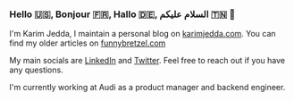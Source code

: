 ### Hello 🇺🇸, Bonjour 🇫🇷, Hallo 🇩🇪, السلام عليكم 🇹🇳 👋

I'm Karim Jedda, I maintain a personal blog on [karimjedda.com](https://karimjedda.com). You can find my older articles on [funnybretzel.com](https://funnybretzel.com)

My main socials are [LinkedIn](https://www.linkedin.com/in/karim-jedda/) and [Twitter](https://twitter.com/KarimJDDA). Feel free to reach out if you have any questions. 

I'm currently working at Audi as a product manager and backend engineer. 

<!--
**KarimJedda/KarimJedda** is a ✨ _special_ ✨ repository because its `README.md` (this file) appears on your GitHub profile.

Here are some ideas to get you started:

- 🔭 I’m currently working on ...
- 🌱 I’m currently learning ...
- 👯 I’m looking to collaborate on ...
- 🤔 I’m looking for help with ...
- 💬 Ask me about ...
- 📫 How to reach me: ...
- 😄 Pronouns: ...
- ⚡ Fun fact: ...
-->
